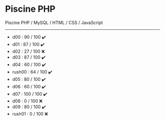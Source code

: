 # Piscine PHP

Piscine PHP / MySQL / HTML / CSS / JavaScript
____

- d00 : 90 / 100 	  :heavy_check_mark:
- d01 : 87 / 100 	  :heavy_check_mark:
- d02 : 27 / 100	  :x:
- d03 : 87 / 100 	  :heavy_check_mark:
- d04 : 60 / 100 	  :heavy_check_mark:
- rush00 : 64 / 100	:heavy_check_mark:
- d05 : 80 / 100	  :heavy_check_mark:
- d06 : 60 / 100	  :heavy_check_mark:
- d07 : 100 / 100	  :heavy_check_mark:
- d08 : 0 / 100		  :x:
- d09 : 80 / 100	  :heavy_check_mark:
- rush01 : 0 / 100	:x:
